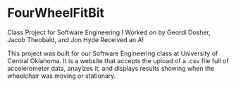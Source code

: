 # FourWheelFitBit
Class Project for Software Engineering I
Worked on by Geordi Dosher, Jacob Theobald, and Jon Hyde
Received an A!

This project was built for our Software Engineering class at University of Central Oklahoma.  It is a website that accepts the upload of a .csv file full of accelerometer data, anaylzes it, and displays results showing when the wheelchair was moving or stationary.
